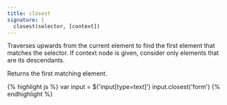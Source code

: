 ```yaml
---
title: closest
signature: |
  closest(selector, [context])
---
```


Traverses upwards from the current element to find the first element that
matches the selector. If context node is given, consider only elements that are
its descendants.

Returns the first matching element.

{% highlight js %}
var input = $('input[type=text]')
input.closest('form')
{% endhighlight %}
